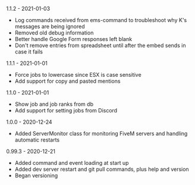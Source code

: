 1.1.2 - 2021-01-03
- Log commands received from ems-command to troubleshoot why K's messages are being ignored
- Removed old debug information
- Better handle Google Form responses left blank
- Don't remove entries from spreadsheet until after the embed sends in case it fails

1.1.1 - 2021-01-01
- Force jobs to lowercase since ESX is case sensitive
- Add support for copy and pasted mentions

1.1.0 - 2021-01-01
- Show job and job ranks from db
- Add support for setting jobs from Discord

1.0.0 - 2020-12-24
- Added ServerMonitor class for monitoring FiveM servers and handling automatic restarts

0.99.3 - 2020-12-21
- Added command and event loading at start up
- Added dev server restart and git pull commands, plus help and version
- Began versioning